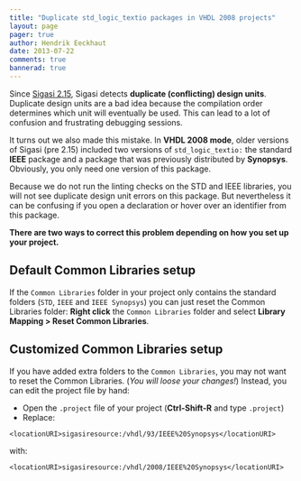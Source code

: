 ```yaml
---
title: "Duplicate std_logic_textio packages in VHDL 2008 projects"
layout: page 
pager: true
author: Hendrik Eeckhaut
date: 2013-07-22
comments: true
bannerad: true
---
```



Since [Sigasi 2.15](/releasenotes/sigasi-2.15), Sigasi detects **duplicate (conflicting) design units**. Duplicate design units are a bad idea because the compilation order determines which unit will eventually be used. This can lead to a lot of confusion and frustrating debugging sessions.

It turns out we also made this mistake. In **VHDL 2008 mode**, older versions of Sigasi (pre 2.15) included two versions of `std_logic_textio:` the standard **IEEE** package and a package that was previously distributed by **Synopsys**. Obviously, you only need one version of this package.

Because we do not run the linting checks on the STD and IEEE libraries, you will not see duplicate design unit errors on this package. But nevertheless it can be confusing if you open a declaration or hover over an identifier from this package.

**There are two ways to correct this problem depending on how you set up your project.**

## Default Common Libraries setup

If the `Common Libraries` folder in your project only contains the standard folders (`STD`, `IEEE` and `IEEE Synopsys`) you can just reset the Common Libraries folder: **Right click** the `Common Libraries` folder and select **Library Mapping > Reset Common Libraries**.

## Customized Common Libraries setup

If you have added extra folders to the `Common Libraries`, you may not want to reset the Common Libraries. (*You will loose your changes!*) Instead, you can edit the project file by hand:

* Open the `.project` file of your project (**Ctrl-Shift-R** and type `.project`)
* Replace:
```
<locationURI>sigasiresource:/vhdl/93/IEEE%20Synopsys</locationURI>
```
  with:
```
<locationURI>sigasiresource:/vhdl/2008/IEEE%20Synopsys</locationURI>
```
